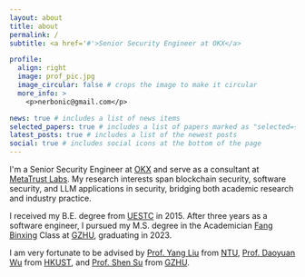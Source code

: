 ```yaml
---
layout: about
title: about
permalink: /
subtitle: <a href='#'>Senior Security Engineer at OKX</a>

profile:
  align: right
  image: prof_pic.jpg
  image_circular: false # crops the image to make it circular
  more_info: >
    <p>nerbonic@gmail.com</p>

news: true # includes a list of news items
selected_papers: true # includes a list of papers marked as "selected={true}"
latest_posts: true # includes a list of the newest posts
social: true # includes social icons at the bottom of the page
---
```

I'm a Senior Security Engineer at [OKX](https://www.okx.com/) and serve as a consultant at [MetaTrust Labs](https://metatrust.io/). My research interests span blockchain security, software security, and LLM applications in security, bridging both academic research and industry practice.

I received my B.E. degree from [UESTC](https://www.uestc.edu.cn/) in 2015. After three years as a software engineer, I pursued my M.S. degree in the Academician [Fang Binxing](https://en.wikipedia.org/wiki/Fang_Binxing) Class at [GZHU](https://www.gzhu.edu.cn/), graduating in 2023.

I am very fortunate to be advised by [Prof. Yang Liu](https://personal.ntu.edu.sg/yangliu/) from [NTU](https://www.ntu.edu.sg/), [Prof. Daoyuan Wu](https://daoyuan14.github.io/) from [HKUST](https://hkust.edu.hk/), and [Prof. Shen Su](https://scholar.google.com/citations?user=VQm4Ns4AAAAJ&hl=en) from [GZHU](https://www.gzhu.edu.cn/).


